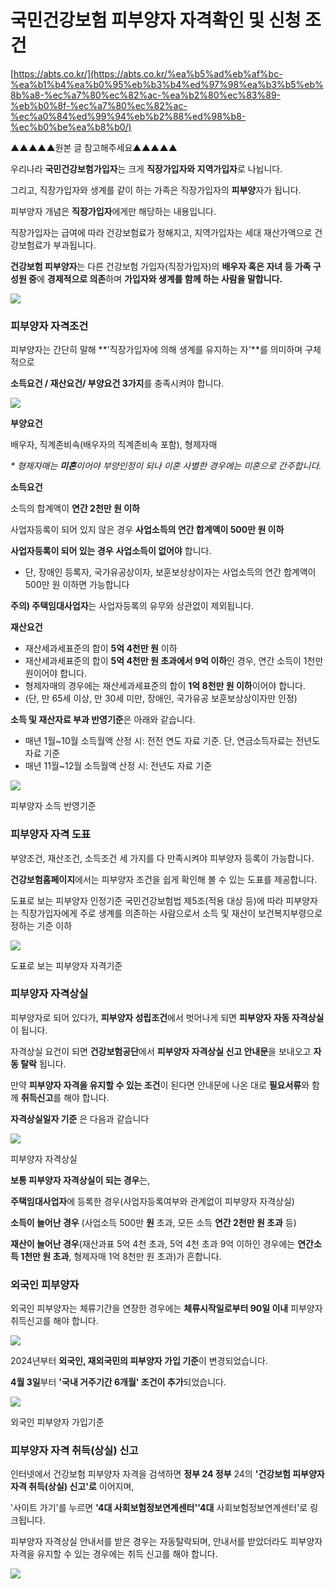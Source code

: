 ﻿# 국민건강보험 피부양자 자격확인 및 신청 조건
[https://abts.co.kr/](https://abts.co.kr/%ea%b5%ad%eb%af%bc-%ea%b1%b4%ea%b0%95%eb%b3%b4%ed%97%98%ea%b3%b5%eb%8b%a8-%ec%a7%80%ec%82%ac-%ea%b2%80%ec%83%89-%eb%b0%8f-%ec%a7%80%ec%82%ac-%ec%a0%84%ed%99%94%eb%b2%88%ed%98%b8-%ec%b0%be%ea%b8%b0/)

▲▲▲▲▲원본 글 참고해주세요▲▲▲▲▲

우리나라  **국민건강보험가입자**는 크게  **직장가입자와 지역가입자**로 나뉩니다.

그리고, 직장가입자와 생계를 같이 하는 가족은 직장가입자의  **피부양**자가 됩니다.

피부양자 개념은  **직장가입자**에게만 해당하는 내용입니다.

직장가입자는 급여에 따라 건강보험료가 정해지고, 지역가입자는 세대 재산가액으로 건강보험료가 부과됩니다.

**건강보험 피부양자**는 다른 건강보험 가입자(직장가입자)의  **배우자 혹은 자녀 등 가족 구성원 중**에  **경제적으로 의존**하며  **가입자와 생계를 함께 하는 사람을 말합니다.**

![](https://blog.kakaocdn.net/dn/CddQE/btsHmRHV0xn/kdQmk4neCO1uARjuaqopTk/img.png)

### 피부양자 자격조건

피부양자는 간단히 말해 **'직장가입자에 의해 생계를 유지하는 자'**를 의미하며 구체적으로

**소득요건 / 재산요건/ 부양요건 3가지**를 충족시켜야 합니다.

![](https://blog.kakaocdn.net/dn/ZMzkB/btsHm2vGanW/3tzDuXyTayMaQaHHpSiN0k/img.png)


**부양요건**

배우자, 직계존비속(배우자의 직계존비속 포함), 형제자매

_* 형제자매는  **미혼**이어야 부양인정이 되나 이혼 사별한 경우에는 미혼으로 간주합니다._

**소득요건**

소득의 합계액이  **연간 2천만 원 이하**

사업자등록이 되어 있지 않은 경우  **사업소득의 연간 합계액이 500만 원 이하**

**사업자등록이 되어 있는 경우**  **사업소득이 없어야**  합니다.

* 단, 장애인 등록자, 국가유공상이자, 보훈보상상이자는 사업소득의 연간 합계액이 500만 원 이하면 가능합니다

**주의) 주택임대사업자**는 사업자등록의 유무와 상관없이 제외됩니다.

**재산요건**

-   재산세과세표준의 합이  **5억 4천만 원**  이하
-   재산세과세표준의 합이  **5억 4천만 원 초과에서 9억 이하**인 경우, 연간 소득이 1천만 원이어야 합니다.
-   형제자매의 경우에는 재산세과세표준의 합이  **1억 8천만 원 이하**이어야 합니다.
-   (단, 만 65세 이상, 만 30세 미만, 장애인, 국가유공 보훈보상상이자만 인정)

**소득 및 재산자료 부과 반영기준**은 아래와 같습니다.

-   매년 1월~10월 소득월액 산정 시: 전전 연도 자료 기준. 단, 연금소득자료는 전년도 자료 기준
-   매년 11월~12월 소득월액 산정 시: 전년도 자료 기준

![](https://blog.kakaocdn.net/dn/cITBYn/btsHoteyDfd/wIke0kUYiCjdZBZwTPH8MK/img.png)

피부양자 소득 반영기준

### 피부양자 자격 도표

부양조건, 재산조건, 소득조건 세 가지를 다 만족시켜야 피부양자 등록이 가능합니다.

**건강보험홈페이지**에서는 피부양자 조건을 쉽게 확인해 볼 수 있는 도표를 제공합니다.

도표로 보는 피부양자 인정기준 국민건강보험법 제5조(적용 대상 등)에 따라 피부양자는 직장가입자에게 주로 생계를 의존하는 사람으로서 소득 및 재산이 보건복지부령으로 정하는 기준 이하


![](https://blog.kakaocdn.net/dn/XwqQV/btsHn6DSQ49/0v2QxhOyBg1crRkiENBfd1/img.png)

도표로 보는 피부양자 자격기준

### 피부양자 자격상실

피부양자로 되어 있다가,  **피부양자 성립조건**에서 벗어나게 되면  **피부양자 자동 자격상실**이 됩니다.

자격상실 요건이 되면  **건강보험공단**에서  **피부양자 자격상실 신고 안내문**을 보내오고  **자동 탈락**  됩니다.

만약  **피부양자 자격을 유지할 수 있는 조건**이 된다면 안내문에 나온 대로  **필요서류**와 함께  **취득신고**를 해야 합니다.

**자격상실일자 기준** 은 다음과 같습니다

![](https://blog.kakaocdn.net/dn/szQ3f/btsHn3NWZDv/Dau1oFpmguFOPVd9CyFhLk/img.png)

피부양자 자격상실

**보통 피부양자 자격상실이 되는 경우**는,

**주택임대사업자**에 등록한 경우(사업자등록여부와 관계없이 피부양자 자격상실)

**소득이 늘어난 경우**  (사업소득 500만 **원**  초과, 모든 소득  **연간 2천만 원 초과**  등)

**재산이 늘어난 경우**(재산과표 5억 4천 초과, 5억 4천 초과 9억 이하인 경우에는  **연간소득 1천만 원 초과**, 형제자매 1억 8천만 원 초과)가 흔합니다.

### 외국인 피부양자

외국인 피부양자는 체류기간을 연장한 경우에는  **체류시작일로부터 90일 이내**  피부양자 취득신고를 해야 합니다.

![](https://blog.kakaocdn.net/dn/dxnAXq/btsHl8wwsAH/eU6Ip8TI79TFfzETyFuDp1/img.png)

2024년부터  **외국인, 재외국민의 피부양자 가입 기준**이 변경되었습니다.

**4월 3일**부터 **'국내 거주기간 6개월' 조건이 추가**되었습니다.

![](https://blog.kakaocdn.net/dn/yFOpw/btsHnjDXf32/Icdqp8u1YgMiiCZm1qpIbK/img.png)

외국인 피부양자 가입기준

### 피부양자 자격 취득(상실) 신고

인터넷에서 건강보험 피부양자 자격을 검색하면 **정부 24 정부**  24의 **'건강보험 피부양자 자격 취득(상실) 신고'로**  이어지며,

'사이트 가기'를 누르면 **'4대 사회보험정보연계센터''4대**  사회보험정보연계센터'로 링크됩니다.

피부양자 자격상실 안내서를 받은 경우는 자동탈락되며, 안내서를 받았더라도 피부양자 자격을 유지할 수 있는 경우에는 취득 신고를 해야 합니다.

![](https://blog.kakaocdn.net/dn/XTEAH/btsHnjxckvq/YMuqrCYa2eCBKqYAVlmJT1/img.png)

